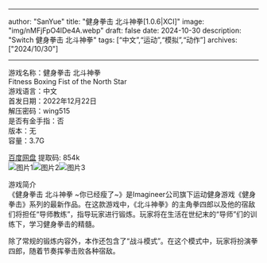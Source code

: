 
---
author: "SanYue"
title: "健身拳击 北斗神拳[1.0.6|XCI]"
image: "img/nMFjFpO4lDe4A.webp"
draft: false
date: 2024-10-30
description: "Switch 健身拳击 北斗神拳"
tags: [“中文”,“运动”,“模拟”,“动作”]
archives: ["2024/10/30"]

---

游戏名称：健身拳击 北斗神拳   
Fitness Boxing Fist of the North Star    
游戏语言：中文  
首发日期：2022年12月22日  
解压密码：wing515  
是否有金手指：否  
版本：无   
容量：3.7G

[百度网盘](https://pan.baidu.com/s/1quU3Njnwl11IKTwTei2Lvg) 提取码: 854k  
![图片1](img/4cab417f90ec.png)![图片2](img/bc462ef4b7c3d.png)![图片3](img/64152310c23.png)  

游戏简介  
《健身拳击 北斗神拳 ~你已经瘦了~》是Imagineer公司旗下运动健身游戏《健身拳击》系列的最新作品。在这款游戏中，《北斗神拳》的主角拳四郎以及他的宿敌们将担任“导师教练”，指导玩家进行锻炼。玩家将在生活在世纪末的“导师”们的训练下，学习健身拳击的精髓。

除了常规的锻炼内容外，本作还包含了“战斗模式”。在这个模式中，玩家将扮演拳四郎，随着节奏挥拳击败各种宿敌。
